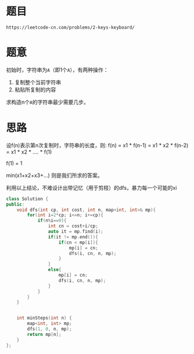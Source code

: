 # 题目
`https://leetcode-cn.com/problems/2-keys-keyboard/`

# 题意
初始时，字符串为`A`（即1个`A`），有两种操作：
1. 复制整个当前字符串
2. 粘贴所复制的内容

求构造n个`A`的字符串最少需要几步。  


# 思路
设f(n)表示第n次复制时，字符串的长度，则:
f(n) = x1 * f(n-1)
     = x1 * x2 * f(n-2)
     = x1 * x2 * .... * f(1)

f(1) = 1

min(x1+x2+x3+...) 则是我们所求的答案。

利用以上结论，不难设计出带记忆（用于剪枝）的dfs，暴力每一个可能的xi



```cpp
class Solution {
public:
    void dfs(int cp, int cost, int n, map<int, int>& mp){
        for(int i=2*cp; i<=n; i+=cp){
            if(n%i==0){
                int cn = cost+i/cp;
                auto it = mp.find(i);
                if(it != mp.end()){ 
                    if(cn < mp[i]){
                        mp[i] = cn;
                        dfs(i, cn, n, mp);
                    }
                }
                else{
                    mp[i] = cn;
                    dfs(i, cn, n, mp);
                }
            }
        }
    }


    int minSteps(int n) {
        map<int, int> mp;
        dfs(1, 0, n, mp);
        return mp[n];
    }
};
```